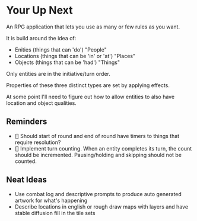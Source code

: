 # Your Up Next
An RPG application that lets you use as many or few rules as you want.

It is build around the idea of:

- Enities (things that can 'do') "People"
- Locations (things that can be 'in' or 'at') "Places"
- Objects (things that can be 'had') "Things"

Only entities are in the initiative/turn order.

Properties of these three distinct types are set by applying effects.

At some point I'll need to figure out how to allow entities to also have location and object 
qualities.

## Reminders
- [] Should start of round and end of round have timers to things that require resolution?
- [] Implement turn counting. When an entity completes its turn, the count should be incremented. 
Pausing/holding and skipping should not be counted.

## Neat Ideas
- Use combat log and descriptive prompts to produce auto generated artwork for what's happening
- Describe locations in english or rough draw maps with layers and have stable diffusion fill 
  in the tile sets